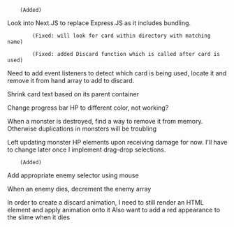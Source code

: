 
<!-- Using Destroy(), reference the card being used and add it to the destroy pile. This will be added back into the deck later and shuffled. -->
        (Added)

Look into Next.JS to replace Express.JS as it includes bundling.

<!-- Create new HTML elements using string template literals, match the card drawn -->
            (Fixed: will look for card within directory with matching name)

<!-- Right now, deck has a .useCard() method that successfully moves it into discard pile. However this doesn't mutate original hand array. -->
            (Fixed: added Discard function which is called after card is used)
            
Need to add event listeners to detect which card is being used, locate it and remove it from hand array to add to discard.

Shrink card text based on its parent container

Change progress bar HP to different color, not working?

When a monster is destroyed, find a way to remove it from memory. Otherwise duplications in monsters will be troubling

Left updating monster HP elements upon receiving damage for now. I'll have to change later once I implement drag-drop selections.

<!-- Add effect for using tactic cards (i.e. adding armour) -->
        (Added)

Add appropriate enemy selector using mouse

When an enemy dies, decrement the enemy array

In order to create a discard animation, I need to still render an HTML element and apply animation onto it
Also want to add a red appearance to the slime when it dies